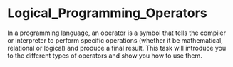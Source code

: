 # Logical_Programming_Operators
In a programming language, an operator is a symbol that tells the compiler or interpreter to perform specific operations (whether it be mathematical, relational or logical) and produce a final result. This task will introduce you to the different types of operators and show you how to use them.
